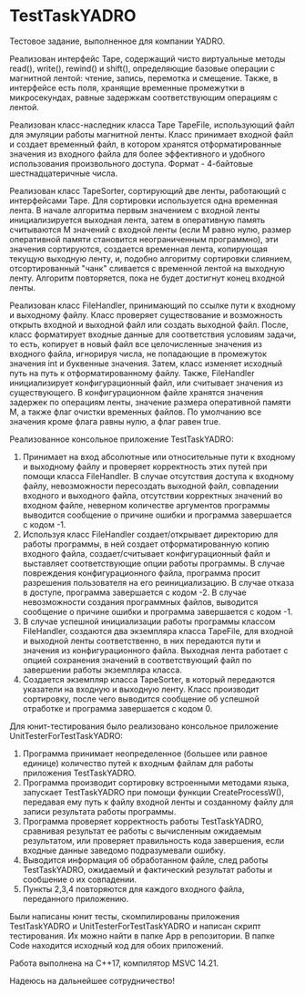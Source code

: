 # TestTaskYADRO
Тестовое задание, выполненное для компании YADRO.

Реализован интерфейс Tape, содержащий чисто виртуальные методы read(), write(), rewind() и shift(), определяющие базовые операции с магнитной лентой: чтение, запись, перемотка и смещение. Также, в интерфейсе есть поля, хранящие временные промежутки в микросекундах, равные задержкам соответствующим операциям с лентой.

Реализован класс-наследник класса Tape TapeFile, использующий файл для эмуляции работы магнитной ленты. Класс принимает входной файл и создает временный файл, в котором хранятся отформатированные значения из входного файла для более эффективного и удобного использования произвольного доступа. Формат - 4-байтовые шестнадцатеричные числа.

Реализован класс TapeSorter, сортирующий две ленты, работающий с интерфейсами Tape. Для сортировки используется одна временная лента. В начале алгоритма первым значением с входной ленты инициализируется выходная лента, затем в оперативную память считываются M значений с входной ленты (если M равно нулю, размер оперативной памяти становится неограниченным программно), эти значения сортируются, создается временная лента, копирующая текущую выходную ленту, и, подобно алгоритму сортировки слиянием, отсортированный "чанк" сливается с временной лентой на выходную ленту. Алгоритм повторяется, пока не будет достигнут конец входной ленты.

Реализован класс FileHandler, принимающий по ссылке пути к входному и выходному файлу. Класс проверяет существование и возможность открыть входной и выходной файл или создать выходной файл. После, класс форматирует входные данные для соответствия условиям задачи, то есть, копирует в новый файл все целочисленные значения из входного файла, игнорируя числа, не попадающие в промежуток значения int и буквенные значения. Затем, класс изменяет исходный путь на путь к отформатированному файлу. Также, FileHandler инициализирует конфигурационный файл, или считывает значения из существующего. В конфигурационном файле хранятся значения задержек по операциям ленты, значение размера оперативной памяти M, а также флаг очистки временных файлов. По умолчанию все значения кроме флага равны нулю, а флаг равен true.

Реализованное консольное приложение TestTaskYADRO:
1) Принимает на вход абсолютные или относительные пути к входному и выходному файлу и проверяет корректность этих путей при помощи класса FileHandler. В случае отсутствия доступа к входному файлу, невозможности пересоздать выходной файл, совпадении входного и выходного файла, отсутствии корректных значений во входном файле, неверном количестве аргументов программы выводится сообщение о причине ошибки и программа завершается с кодом -1.
2) Используя класс FileHandler создает/открывает директорию для работы программы, в ней создает отформатированную копию входного файла, создает/считывает конфигурационный файл и выставляет соответствующие опции работы программы. В случае повреждения конфигурационного файла, программа просит разрешения пользователя на его реинициализацию. В случае отказа в доступе, программа завершается с кодом -2. В случае невозможности создания программных файлов, выводится сообщение о причине ошибки и программа завершается с кодом -1.
3) В случае успешной инициализации работы программы классом FileHandler, создаются два экземпляра класса TapeFile, для входной и выходной ленты соответственно, в них передаются пути и значения из конфигурационного файла. Выходная лента работает с опцией сохранения значений в соответствующий файл по завершении работы экземпляра класса.
4) Создается экземпляр класса TapeSorter, в который передаются указатели на входную и выходную ленту. Класс производит сортировку, после чего выводится сообщение об успешной отработке и программа завершается с кодом 0.

Для юнит-тестирования было реализовано консольное приложение UnitTesterForTestTaskYADRO:
1) Программа принимает неопределенное (большее или равное единице) количество путей к входным файлам для работы приложения TestTaskYADRO.
2) Программа производит сортировку встроенными методами языка, запускает TestTaskYADRO при помощи функции CreateProcessW(), передавая ему путь к файлу входной ленты и созданному файлу для записи результата работы программы.
3) Программа проверяет корректность работы TestTaskYADRO, сравнивая результат ее работы с вычисленным ожидаемым результатом, или проверяет правильность кода завершения, если входные данные заведомо подразумевали ошибку.
4) Выводится информация об обработанном файле, след работы TestTaskYADRO, ожидаемый и фактический результат работы и сообшение о их совпадении.
5) Пункты 2,3,4 повторяются для каждого входного файла, переданного приложению.

Были написаны юнит тесты, скомпилированы приложения TestTaskYADRO и UnitTesterForTestTaskYADRO и написан скрипт тестирования. Их можно найти в папке App в репозитории.
В папке Code находится исходный код для обоих приложений.

Работа выполнена на C++17, компилятор MSVC 14.21.

Надеюсь на дальнейшее сотрудничество!
